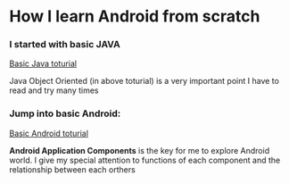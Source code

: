 # How I learn Android from scratch 

### I started with basic JAVA

[Basic Java toturial](http://www.tutorialspoint.com/java/index.htm)

Java Object Oriented (in above toturial) is a very important point I have to read and try many times

### 

### Jump into basic Android:

[Basic Android toturial](http://www.tutorialspoint.com/android)

**Android Application Components** is the key for me to explore Android world. I give my special attention to functions of each component and the relationship between each orthers